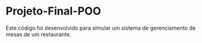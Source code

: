 # Projeto-Final-POO

Este código foi desenvolvido para simular um sistema de gerenciamento de mesas de um restaurante. 
